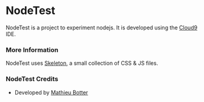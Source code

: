 # NodeTest

NodeTest is a project to experiment nodejs.
It is developed using the [Cloud9](http://cloud9ide.com) IDE.

### More Information

NodeTest uses [Skeleton](http://www.getskeleton.com), a small collection of CSS & JS files.

### NodeTest Credits

- Developed by [Mathieu Botter](http://mathieubotter.com/)